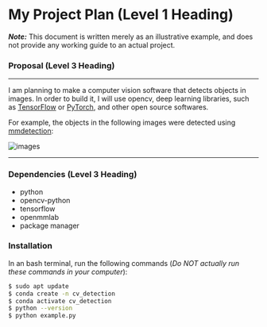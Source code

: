 # My Project Plan (Level 1 Heading)
***Note:*** This document is written merely as an illustrative example, and does not provide any working guide to an actual project.
### Proposal (Level 3 Heading)
---

I am planning to make a computer vision software that detects objects in images.
In order to build it, I will use opencv, deep learning libraries, such as [TensorFlow](https://www.tensorflow.org/?hl=ko) or [PyTorch](https://pytorch.org/), and other open source softwares.

For example, the objects in the following images were detected using [mmdetection](https://github.com/open-mmlab/mmdetection):

![images](https://user-images.githubusercontent.com/12907710/137271636-56ba1cd2-b110-4812-8221-b4c120320aa9.png)

---
### Dependencies (Level 3 Heading)
- python
- opencv-python
- tensorflow
- openmmlab
- package manager
### Installation
In an bash terminal, run the following commands (*Do NOT actually run these commands in your computer*):
```sh
$ sudo apt update
$ conda create -n cv_detection
$ conda activate cv_detection
$ python --version
$ python example.py
```
